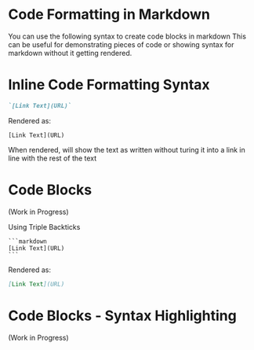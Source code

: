 # Code Formatting in Markdown

You can use the following syntax to create code blocks in markdown
This can be useful for demonstrating pieces of code or showing syntax for
markdown without it getting rendered.

# Inline Code Formatting Syntax

```markdown
`[Link Text](URL)`
```

Rendered as:

`[Link Text](URL)`

When rendered, will show the text as written without turing it into a link in
line with the rest of the text

# Code Blocks

(Work in Progress)

Using Triple Backticks

````
```markdown
[Link Text](URL)
```
````

Rendered as:

```markdown
[Link Text](URL)
```

<!--
Using Indentation (Four Spaces)

```markdown
    [Link Text](URL)
```

Both rendered as:

```markdown
[Link Text](URL)
``` -->

# Code Blocks - Syntax Highlighting

(Work in Progress)

<!-- Many Markdown renderers (but not necessarily all) support syntax highlighting
for code blocks when you specify the programming language immediately after the
opening triple backticks. This applies a color scheme appropriate for the
specified language, making the code easier to read and understand.

````markdown
```python
def hello_world():
    print("Hello, world!")
```
````

```

```

Rendered as:

```python
def hello_world():
    print("Hello, world!")
```

````markdown
```javascript
function helloWorld() {
  console.log("Hello, world!");
}
```
````

````

Rendered as:
```javascript
function helloWorld() {
    console.log("Hello, world!");
}
```` -->
